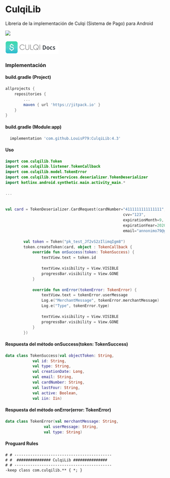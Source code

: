 # CulqiLib
Libreria de la implementación de Culqi (Sistema de Pago) para Android

[![](https://jitpack.io/v/LouisP79/CulqiLib.svg)](https://jitpack.io/#LouisP79/CulqiLib)

![](culqi_logo.png)

### Implementación

#### build.gradle (Project)
```gradle
allprojects {
    repositories {
        ...
        maven { url 'https://jitpack.io' }
    }
}
```
#### build.gradle (Module:app)
```gradle
  implementation 'com.github.LouisP79:CulqiLib:4.3'
```

#### Uso
```kotlin
import com.culqilib.Token
import com.culqilib.listener.TokenCallback
import com.culqilib.model.TokenError
import com.culqilib.restServices.deserializer.TokenDeserializer
import kotlinx.android.synthetic.main.activity_main.*

...


val card = TokenDeserializer.CardRequest(cardNumber="4111111111111111",
                                                    cvv="123",
                                                    expirationMonth=9,
                                                    expirationYear=2020,
                                                    email="annonimo79@gmail.com")

        val token = Token("pk_test_Jf2vS2zIlimqIgm8")
        token.createToken(card, object : TokenCallback {
            override fun onSuccess(token: TokenSuccess) {
                textView.text = token.id

                textView.visibility = View.VISIBLE
                progressBar.visibility = View.GONE
            }

            override fun onError(tokenError: TokenError) {
                textView.text = tokenError.userMessage
                Log.e("MerchantMessage", tokenError.merchantMessage)
                Log.e("Type", tokenError.type)

                textView.visibility = View.VISIBLE
                progressBar.visibility = View.GONE
            }
        })
```

#### Respuesta del método onSuccess(token: TokenSuccess)
```kotlin
data class TokenSuccess(val objectToken: String,
            val id: String,
            val type: String,
            val creationDate: Long,
            val email: String,
            val cardNumber: String,
            val lastFour: String,
            val active: Boolean,
            val iin: Iin)
```


#### Respuesta del método onError(error: TokenError)
```kotlin
data class TokenError(val merchantMessage: String,
                 val userMessage: String,
                 val type: String)
```

#### Proguard Rules
```
# # -------------------------------------------
# #  ############### CulqiLib ###############
# # -------------------------------------------
-keep class com.culqilib.** { *; }
```

